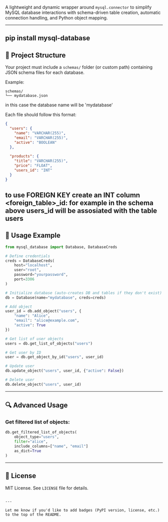 


A lightweight and dynamic wrapper around `mysql.connector` to simplify MySQL database interactions with schema-driven table creation, automatic connection handling, and Python object mapping.

---
pip install mysql-database
---

## 📁 Project Structure

Your project must include a `schemas/` folder (or custom path) containing JSON schema files for each database.

Example:

```
schemas/
└── mydatabase.json
```
in this case the database name will be 'mydatabase'

Each file should follow this format:

```json
{
  "users": {
    "name": "VARCHAR(255)",
    "email": "VARCHAR(255)",
    "active": "BOOLEAN"
  },
  
  "products": {
    "title": "VARCHAR(255)",
    "price": "FLOAT",
    "users_id": "INT"
  }
}
```
to use FOREIGN KEY create an INT column <foreign_table>_id:
    for example in the schema above
        users_id will be assosiated with the table users
---

## 🚀 Usage Example

```python
from mysql_database import Database, DatabaseCreds

# Define credentials
creds = DatabaseCreds(
    host="localhost",
    user="root",
    password="yourpassword",
    port=3306
)

# Initialize database (auto-creates DB and tables if they don't exist)
db = Database(name="mydatabase", creds=creds)

# Add object
user_id = db.add_object("users", {
    "name": "Alice",
    "email": "alice@example.com",
    "active": True
})

# Get list of user objects
users = db.get_list_of_objects("users")

# Get user by ID
user = db.get_object_by_id("users", user_id)

# Update user
db.update_object("users", user_id, {"active": False})

# Delete user
db.delete_object("users", user_id)
```

---

## 🔍 Advanced Usage

### Get filtered list of objects:

```python
db.get_filtered_list_of_objects(
    object_type="users",
    filter="alice",
    include_columns=["name", "email"]
    as_dict=True
)
```

---

## 📄 License

MIT License. See `LICENSE` file for details.

```

---

Let me know if you'd like to add badges (PyPI version, license, etc.) to the top of the README.
```
